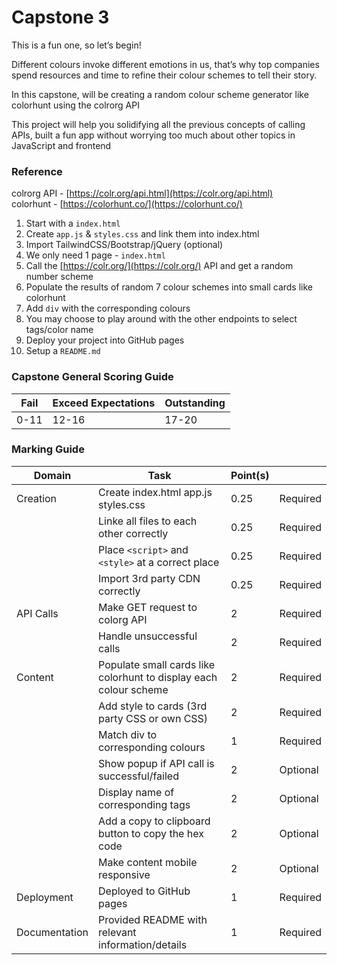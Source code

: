 # Capstone 3

This is a fun one, so let’s begin!

Different colours invoke different emotions in us, that’s why top companies spend resources and time to refine their colour schemes to tell their story.

In this capstone, will be creating a random colour scheme generator like colorhunt using the colrorg API

This project will help you solidifying all the previous concepts of calling APIs, built a fun app without worrying too much about other topics in JavaScript and frontend

### Reference

colrorg API - [https://colr.org/api.html](https://colr.org/api.html) <br/>
colorhunt - [https://colorhunt.co/](https://colorhunt.co/)

1. Start with a `index.html`
2. Create `app.js` & `styles.css` and link them into index.html
3. Import TailwindCSS/Bootstrap/jQuery (optional)
4. We only need 1 page - `index.html`
5. Call the [https://colr.org/](https://colr.org/) API and get a random number scheme
6. Populate the results of random 7 colour schemes into small cards like colorhunt
7. Add `div` with the corresponding colours
8. You may choose to play around with the other endpoints to select tags/color name
9. Deploy your project into GitHub pages
10. Setup a `README.md`

### Capstone General Scoring Guide

| Fail | Exceed Expectations | Outstanding |
| ---- | ------------------- | ----------- |
| 0-11 | 12-16               | 17-20       |

### Marking Guide

| Domain        | Task                                                              | Point(s) |          |
| ------------- | ----------------------------------------------------------------- | -------- | -------- |
| Creation      | Create index.html app.js styles.css                               | 0.25     | Required |
|               | Linke all files to each other correctly                           | 0.25     | Required |
|               | Place `<script>` and `<style>` at a correct place                 | 0.25     | Required |
|               | Import 3rd party CDN correctly                                    | 0.25     | Required |
| API Calls     | Make GET request to colorg API                                    | 2        | Required |
|               | Handle unsuccessful calls                                         | 2        | Required |
| Content       | Populate small cards like colorhunt to display each colour scheme | 2        | Required |
|               | Add style to cards (3rd party CSS or own CSS)                     | 2        | Required |
|               | Match div to corresponding colours                                | 1        | Required |
|               | Show popup if API call is successful/failed                       | 2        | Optional |
|               | Display name of corresponding tags                                | 2        | Optional |
|               | Add a copy to clipboard button to copy the hex code               | 2        | Optional |
|               | Make content mobile responsive                                    | 2        | Optional |
| Deployment    | Deployed to GitHub pages                                          | 1        | Required |
| Documentation | Provided README with relevant information/details                 | 1        | Required |
